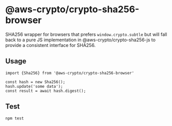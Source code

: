 # @aws-crypto/crypto-sha256-browser

SHA256 wrapper for browsers that prefers `window.crypto.subtle` but will
fall back to a pure JS implementation in @aws-crypto/crypto-sha256-js
to provide a consistent interface for SHA256.

## Usage

```
import {Sha256} from '@aws-crypto/crypto-sha256-browser'

const hash = new Sha256();
hash.update('some data');
const result = await hash.digest();

```

## Test

`npm test`
